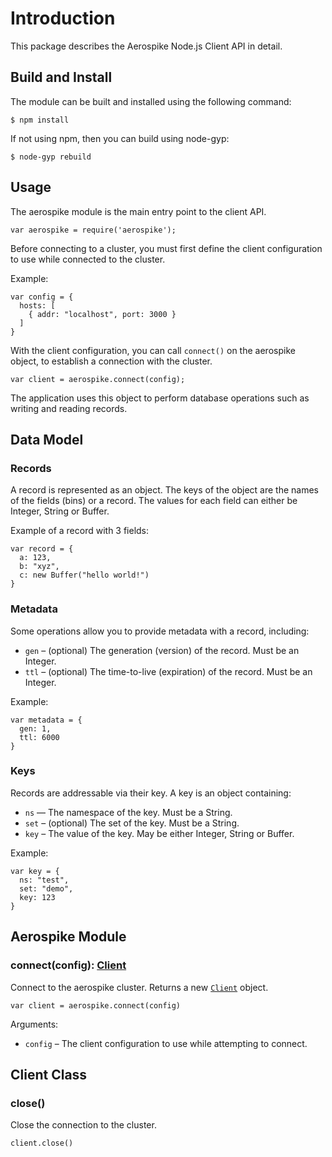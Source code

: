 # Introduction

This package describes the Aerospike Node.js Client API in detail. 


## Build and Install

The module can be built and installed using the following command:

```shell
$ npm install
```

If not using npm, then you can build using node-gyp:

```shell
$ node-gyp rebuild
```

## Usage

The aerospike module is the main entry point to the client API. 

    var aerospike = require('aerospike');

Before connecting to a cluster, you must first define the client configuration to use while connected to the cluster. 

Example:

```node    
var config = {
  hosts: [
    { addr: "localhost", port: 3000 }
  ]
}
```

With the client configuration, you can call `connect()` on the aerospike object, to establish a connection with the cluster.

```node
var client = aerospike.connect(config);
```

The application uses this object to perform database operations such as writing and reading records.


## Data Model

### Records

A record is represented as an object. The keys of the object are the names of the fields (bins) or a record. The values for each field can either be Integer, String or Buffer. 

Example of a record with 3 fields:

```node
var record = {
  a: 123,
  b: "xyz",
  c: new Buffer("hello world!")
}
```

### Metadata

Some operations allow you to provide metadata with a record, including:

- `gen` – (optional) The generation (version) of the record. Must be an Integer.
- `ttl` – (optional) The time-to-live (expiration) of the record. Must be an Integer.

Example:

```node
var metadata = {
  gen: 1,
  ttl: 6000
}
```

### Keys

Records are addressable via their key. A key is an object containing:

- `ns` — The namespace of the key. Must be a String.
- `set` – (optional) The set of the key. Must be a String.
- `key` – The value of the key. May be either Integer, String or Buffer.

Example:

```node
var key = {
  ns: "test",
  set: "demo",
  key: 123
}
```

## Aerospike Module


### connect(config): [Client](#client_class)

Connect to the aerospike cluster. Returns a new [`Client`](#client_class) object.

```node
var client = aerospike.connect(config)
```

Arguments:

- `config` – The client configuration to use while attempting to connect.


<a name="client_class"></a>
## Client Class



### close()

Close the connection to the cluster.

	client.close()


